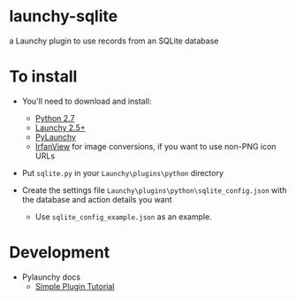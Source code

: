 # launchy-sqlite
a Launchy plugin to use records from an SQLite database

# To install

- You'll need to download and install:
  - [Python 2.7](https://www.python.org/downloads/)
  - [Launchy 2.5+](https://www.launchy.net/download.php#windows)
  - [PyLaunchy](https://sourceforge.net/projects/pylaunchy/files/pylaunchy/0.9.0/)
  - [IrfanView](http://www.irfanview.com/) for image conversions, if you want to use non-PNG icon URLs
  
- Put `sqlite.py` in your `Launchy\plugins\python` directory
- Create the settings file `Launchy\plugins\python\sqlite_config.json` with the database and action details you want
  - Use `sqlite_config_example.json` as an example.
  
# Development

- Pylaunchy docs
  - [Simple Plugin Tutorial](http://pylaunchy.sourceforge.net/docs/simple_plugin.html)


